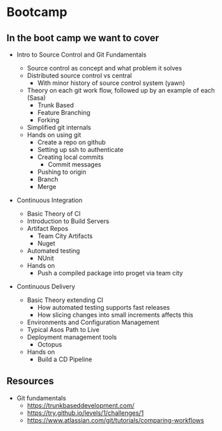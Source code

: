 
# Bootcamp

## In the boot camp we want to cover 

- Intro to Source Control and Git Fundamentals

	- Source control as concept and what problem it solves
	- Distributed source control vs central
		- With minor history of source control system (yawn)
	- Theory on each git work flow, followed up by an example of each (Sasa)
		- Trunk Based
		- Feature Branching
		- Forking
	- Simplified git internals
	- Hands on using git
		- Create a repo on github
		- Setting up ssh to authenticate
		- Creating local commits
			- Commit messages
		- Pushing to origin
		- Branch
		- Merge

- Continuous Integration
	- Basic Theory of CI
	- Introduction to Build Servers
	- Artifact Repos
		- Team City Artifacts
		- Nuget
	- Automated testing
		- NUnit
	- Hands on
		- Push a compiled package into proget via team city

- Continuous Delivery
	- Basic Theory extending CI
		- How automated testing supports fast releases
		- How slicing changes into small increments affects this
	- Environments and Configuration Management
	- Typical Asos Path to Live
	- Deployment management tools
		- Octopus
	- Hands on
		- Build a CD Pipeline


## Resources    

- Git fundamentals
	- https://trunkbaseddevelopment.com/
	- https://try.github.io/levels/1/challenges/1
	- https://www.atlassian.com/git/tutorials/comparing-workflows